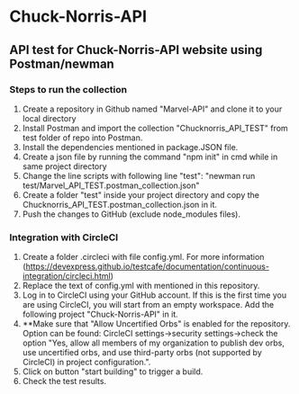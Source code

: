 # Chuck-Norris-API
## API test for Chuck-Norris-API website using Postman/newman

### Steps to run the collection
1. Create a repository in Github named "Marvel-API" and clone it to your local directory
2. Install Postman and import the collection "Chucknorris_API_TEST" from test folder of repo into Postman.
3. Install the dependencies mentioned in package.JSON file.
4. Create a json file by running the command "npm init" in cmd while in same project directory
5. Change the line scripts with following line "test": "newman run test/Marvel_API_TEST.postman_collection.json"
6. Create a folder "test" inside your project directory and copy the Chucknorris_API_TEST.postman_collection.json in it.
7. Push the changes to GitHub (exclude node_modules files).

### Integration with CircleCI
1. Create a folder .circleci with file config.yml. For more information (https://devexpress.github.io/testcafe/documentation/continuous-integration/circleci.html)
2. Replace the text of config.yml with mentioned in this repository.
3. Log in to CircleCI using your GitHub account. If this is the first time you are using CircleCI, you will start from an empty workspace. Add the following project "Chuck-Norris-API" in it.
4. **Make sure that "Allow Uncertified Orbs" is enabled for the repository. Option can be found: CircleCI settings->security settings->check the option "Yes, allow all members of my organization to publish dev orbs, use uncertified orbs, and use third-party orbs (not supported by CircleCI) in project configuration.".
5. Click on button "start building" to trigger a build.
6. Check the test results.

